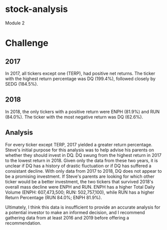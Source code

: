 # stock-analysis
Module 2
# Challenge
## 2017
In 2017, all tickers except one (TERP), had positive net returns. The ticker with the highest return percentage was DQ (199.4%), followed closely by SEDG (184.5%).
## 2018
In 2018, the only tickers with a positive return were ENPH (81.9%) and RUN (84.0%). The ticker with the most negative return was DQ (62.6%).
## Analysis
For every ticker except TERP, 2017 yielded a greater return percentage. Steve's initial purpose for this analysis was to help advise his parents on whether they should invest in DQ. DQ swung from the highest return in 2017 to the lowest return in 2018. Given only the data from these two years, it is unclear if DQ has a history of drastic fluctuation or if DQ has suffered a consistant decline. With only data from 2017 to 2018, DQ does not appear to be a promising investment. If Steve's parents are looking for which other ticker would be a better investment, the two tickers that survived 2018's overall mass decline were ENPH and RUN. ENPH has a higher Total Daily Volume (ENPH: 607,473,500; RUN: 502,757,100), while RUN has a higher Return Percentage (RUN 84.0%; ENPH 81.9%).


Ultimately, I think this data is insufficient to provide an accurate analysis for a potential investor to make an informed decision, and I recommend gathering data from at least 2016 and 2019 before offering a recommendation.
